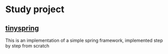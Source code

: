 # Study project

## [tinyspring](https://github.com/zhu-sq/study/tree/master/tiny-spring)
 
This is an implementation of a simple spring framework, implemented step by step from scratch





